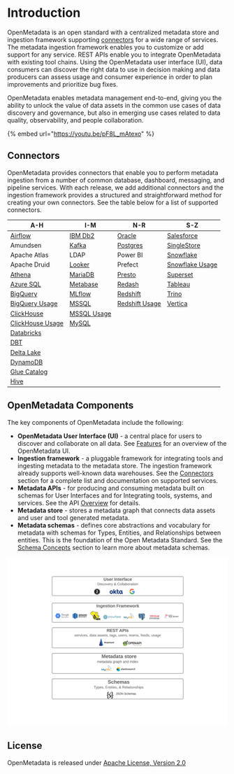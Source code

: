 # Introduction

OpenMetadata is an open standard with a centralized metadata store and ingestion framework supporting [connectors](docs/integrations/connectors/) for a wide range of services. The metadata ingestion framework enables you to customize or add support for any service. REST APIs enable you to integrate OpenMetadata with existing tool chains. Using the OpenMetadata user interface (UI), data consumers can discover the right data to use in decision making and data producers can assess usage and consumer experience in order to plan improvements and prioritize bug fixes.

OpenMetadata enables metadata management end-to-end, giving you the ability to unlock the value of data assets in the common use cases of data discovery and governance, but also in emerging use cases related to data quality, observability, and people collaboration.

{% embed url="https://youtu.be/pF8L_mAtexo" %}

## Connectors

OpenMetadata provides connectors that enable you to perform metadata ingestion from a number of common database, dashboard, messaging, and pipeline services. With each release, we add additional connectors and the ingestion framework provides a structured and straightforward method for creating your own connectors. See the table below for a list of supported connectors.

| A-H                                                        | I-M                                                | N-R                                                      | S-Z                                                        |
| ---------------------------------------------------------- | -------------------------------------------------- | -------------------------------------------------------- | ---------------------------------------------------------- |
| [Airflow](docs/integrations/airflow/)                      | [IBM Db2](docs/integrations/connectors/ibm-db2.md) | [Oracle](docs/integrations/connectors/mysql-2/)          | [Salesforce](integrations/connectors/singlestore/)         |
| Amundsen                                                   | [Kafka](docs/integrations/connectors/kafka.md)     | [Postgres](integrations/connectors/readme-1/)            | [SingleStore](integrations/connectors/singlestore-1/)      |
| Apache Atlas                                               | LDAP                                               | Power BI                                                 | [Snowflake](docs/integrations/connectors/snowflake/)       |
| Apache Druid                                               | [Looker](integrations/connectors/mysql/)           | Prefect                                                  | [Snowflake Usage](docs/integrations/connectors/snowflake/) |
| [Athena](docs/integrations/connectors/athena/)             | [MariaDB](docs/integrations/connectors/mariadb.md) | [Presto](integrations/connectors/mysql-2-1/)             | [Superset](integrations/connectors/mysql-3/)               |
| [Azure SQL](integrations/connectors/azure-sql/)            | [Metabase](integrations/connectors/mysql-1/)       | [Redash](integrations/connectors/mysql-1-2/)             | [Tableau](docs/integrations/connectors/tableau.md)         |
| [BigQuery](docs/integrations/connectors/bigquery/)         | [MLflow](docs/integrations/connectors/mlflow/)     | [Redshift](docs/integrations/connectors/redshift/)       | [Trino](docs/integrations/connectors/trino/)               |
| [BigQuery Usage](docs/integrations/connectors/bigquery/)   | [MSSQL](integrations/connectors/mssql-1-1/)        | [Redshift Usage](docs/integrations/connectors/redshift/) | [Vertica](integrations/connectors/vertica/)                |
| [ClickHouse](integrations/connectors/clickhouse/)          | [MSSQL Usage](integrations/connectors/mssql-1-1/)  |                                                          |                                                            |
| [ClickHouse Usage](integrations/connectors/clickhouse/)    | [MySQL](integrations/connectors/mysql-1-1/)        |                                                          |                                                            |
| [Databricks](integrations/connectors/databricks/)          |                                                    |                                                          |                                                            |
| [DBT](data-lineage/dbt-integration/)                       |                                                    |                                                          |                                                            |
| [Delta Lake](integrations/connectors/delta-lake/)          |                                                    |                                                          |                                                            |
| [DynamoDB](integrations/connectors/dynamodb/)              |                                                    |                                                          |                                                            |
| [Glue Catalog](docs/integrations/connectors/glue-catalog/) |                                                    |                                                          |                                                            |
| [Hive](docs/integrations/connectors/hive/)                 |                                                    |                                                          |                                                            |

## OpenMetadata Components

The key components of OpenMetadata include the following:

* **OpenMetadata User Interface (UI)** - a central place for users to discover and collaborate on all data. See [Features](docs/overview/features.md) for an overview of the OpenMetadata UI.
* **Ingestion framework** - a pluggable framework for integrating tools and ingesting metadata to the metadata store. The ingestion framework already supports well-known data warehouses. See the [Connectors](./#connectors) section for a complete list and documentation on supported services.
* **Metadata APIs** - for producing and consuming metadata built on schemas for User Interfaces and for Integrating tools, systems, and services. See the API [Overview](docs/openmetadata-apis/apis/overview.md) for details.
* **Metadata store** - stores a metadata graph that connects data assets and user and tool generated metadata.
* **Metadata schemas** - defines core abstractions and vocabulary for metadata with schemas for Types, Entities, and Relationships between entities. This is the foundation of the Open Metadata Standard. See the [Schema Concepts](docs/openmetadata-apis/schemas/overview.md) section to learn more about metadata schemas.

![](<.gitbook/assets/openmetadata-overview (1).png>)

## License

OpenMetadata is released under [Apache License, Version 2.0](http://www.apache.org/licenses/LICENSE-2.0)
